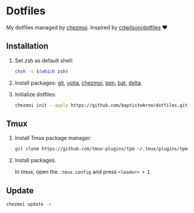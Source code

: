 # Dotfiles

My dotfiles managed by [chezmoi](https://www.chezmoi.io/). Inspired by [cdwilson/dotfiles](https://github.com/cdwilson/dotfiles) ❤️

## Installation

1. Set zsh as default shell:

   ```sh
   chsh -s $(which zsh)
   ```

2. Install packages: [git](https://git-scm.com/downloads), [volta](https://docs.volta.sh/guide/getting-started), [chezmoi](https://www.chezmoi.io/), [tpm](https://github.com/tmux-plugins/tpm), [bat](https://github.com/sharkdp/bat), [delta](https://github.com/dandavison/delta).

3. Initialize dotfiles:

   ```sh
   chezmoi init --apply https://github.com/baptisteArno/dotfiles.git
   ```

## Tmux

1. Install Tmux package manager:

   ```sh
   git clone https://github.com/tmux-plugins/tpm ~/.tmux/plugins/tpm
   ```

2. Install packages.

   In tmux, open the `.tmux.config` and press `<leader> + I`.

## Update

```sh
chezmoi update -v
```
